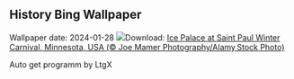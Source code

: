 ## History Bing Wallpaper
Wallpaper date: 2024-01-28
![](https://www.bing.com/th?id=OHR.WinterCarnival_EN-GB6178646232_UHD.jpg&w=1000)Download: [Ice Palace at Saint Paul Winter Carnival, Minnesota, USA (© Joe Mamer Photography/Alamy Stock Photo)](https://www.bing.com/th?id=OHR.WinterCarnival_EN-GB6178646232_UHD.jpg)

Auto get programm by LtgX
